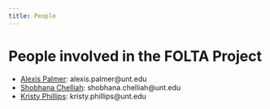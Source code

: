 ```yaml
---
title: People
---
```


# People involved in the FOLTA Project
 

* [Alexis Palmer](https://alexispalmer.github.io/): alexis.palmer<span></span>@unt.edu
* [Shobhana Chelliah](https://linguistics.unt.edu/shobhana-chelliah): shobhana.chelliah<span></span>@unt.edu
* [Kristy Phillips](https://github.com/K-Phillips): kristy.phillips<span></span>@unt.edu

